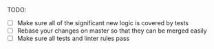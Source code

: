 <!--
  Thanks for filing a pull request on Apollo Client!

  We are using standard-version because it makes it easier to keep track of relevant changes when we publish releases, and because it removes the need for a CHANGELOG.md file, which often leads to merge conflicts in pull requests.
  (More info about the formating below)
  
  If you're not sure how exactly to format the commit message, don't worry about it. Just make the PR, and we'll fix it for you when we merge it.

  Finally, please look at the following checklist to ensure that your PR
  can be accepted quickly:
-->

TODO:

- [ ] Make sure all of the significant new logic is covered by tests
- [ ] Rebase your changes on master so that they can be merged easily
- [ ] Make sure all tests and linter rules pass

<!--
Commmits Formatting: (https://github.com/bcoe/conventional-changelog-standard/blob/master/convention.md)
  ---------------------
  A commit message consists of a **header**, **body** and **footer**.  The header has a **type**, **scope** and **subject**:
  <type>(<scope>): <subject>
  <BLANK LINE>
  <body>
  <BLANK LINE>
  <footer>

  ## Header

  The **header** is mandatory and the **scope** of the header is optional.

  If the type is `feat`, `fix` or `perf`, it will appear in the changelog. 
  Suggested prefixes are `docs`, `chore`, `style`, `refactor`, and `test` for non-changelog related tasks.
  However if there is any [BREAKING CHANGE](#footer), the commit will always appear in the changelog.

  The subject contains succinct description of the change:

  * use the imperative, present tense: "change" not "changed" nor "changes"
  * don't capitalize first letter
  * no dot (.) at the end

  ## Footer

  The footer should contain any information about **Breaking Changes** and is also the place to
  reference GitHub issues that this commit **Closes**.

  **Breaking Changes** should start with the word `BREAKING CHANGE:` with a space or two newlines. The rest of the commit message is then used for this.

  For Example:
  * feat(autopublish): add 'autopublishMutationResults' function

    when enabled, after each mutation, the result will be published using the mutation name.

  * fix(mock): error handling when preserveResolvers = true

    Closes #149

  * chore: remove mockServer

    BREAKING CHANGE: remove mockServer which got deprectaed on version 0.4.0
-->
